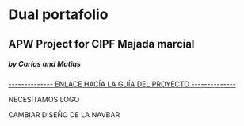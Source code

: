 # Dual portafolio

## APW Project for CIPF Majada marcial

##### by Carlos and Matias

[-------------- ENLACE HACÍA LA GUÍA DEL PROYECTO --------------](https://docs.google.com/document/d/12QkHTCZNnpqsF1CxxDRQyflrDWzQElV1iyRObCVPeL8/edit?usp=sharing)



NECESITAMOS LOGO

CAMBIAR DISEÑO DE LA NAVBAR
